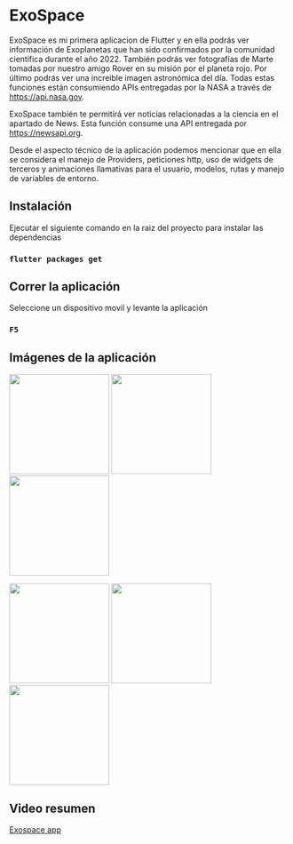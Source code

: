 # ExoSpace

ExoSpace es mi primera aplicacion de Flutter y en ella podrás ver información de Exoplanetas que han sido confirmados por la comunidad científica durante el año 2022. También podrás ver fotografías de Marte tomadas por nuestro amigo Rover en su misión por el planeta rojo. Por último podrás ver una increible imagen astronómica del día. Todas estas funciones están consumiendo APIs entregadas por la NASA a través de https://api.nasa.gov.

ExoSpace también te permitirá ver noticias relacionadas a la ciencia en el apartado de News. Esta función consume una API entregada por https://newsapi.org.

Desde el aspecto técnico de la aplicación podemos mencionar que en ella se considera el manejo de Providers, peticiones http, uso de widgets de terceros y animaciones llamativas para el usuario, modelos, rutas y manejo de variables de entorno.

## Instalación

Ejecutar el siguiente comando en la raiz del proyecto para instalar las dependencias
### `flutter packages get`

## Correr la aplicación

Seleccione un dispositivo movil y levante la aplicación

### `F5`

## Imágenes de la aplicación 
<p float="left">
  <img src="https://res.cloudinary.com/dl7kl3hgv/image/upload/v1652729720/1_im53cx.jpg" width="180"> 
  <img src="https://res.cloudinary.com/dl7kl3hgv/image/upload/v1652729720/2_comrpq.jpg" width="180"> 
  <img src="https://res.cloudinary.com/dl7kl3hgv/image/upload/v1652729720/3_u4kyzs.jpg" width="180"> 
</p>
<p float="left">
  <img src="https://res.cloudinary.com/dl7kl3hgv/image/upload/v1652729720/4_p8kvks.jpg" width="180"> 
  <img src="https://res.cloudinary.com/dl7kl3hgv/image/upload/v1652729720/5_gphgm0.jpg" width="180"> 
  <img src="https://res.cloudinary.com/dl7kl3hgv/image/upload/v1652729720/6_hz256h.jpg" width="180"> 
</p>

## Video resumen
[Exospace app](https://res.cloudinary.com/dl7kl3hgv/video/upload/v1652729752/Exospace_app_qlmllu.mp4)
